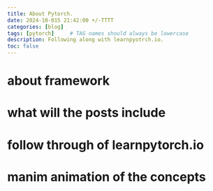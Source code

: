 ```yaml
---
title: About Pytorch.
date: 2024-10-015 21:42:00 +/-TTTT
categories: [blog]
tags: [pytorch]     # TAG names should always be lowercase
description: Following along with learnpyotrch.io.
toc: false
---
```


# about framework

# what will the posts include
  # follow through of learnpytorch.io
  # manim animation of the concepts

